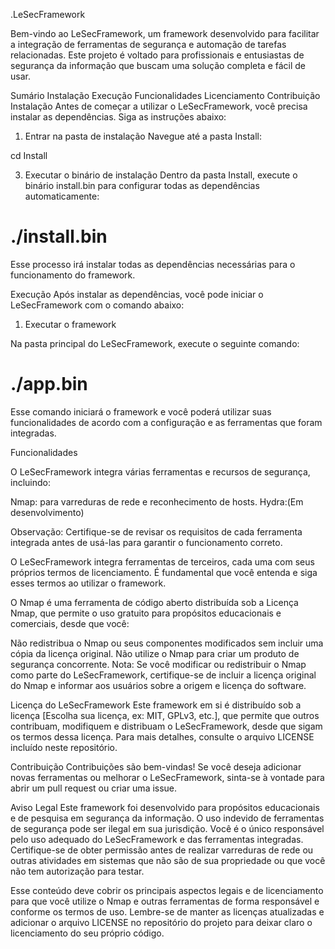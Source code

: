.LeSecFramework

Bem-vindo ao LeSecFramework, um framework desenvolvido para facilitar a integração de ferramentas de segurança e automação de tarefas relacionadas. Este projeto é voltado para profissionais e entusiastas de segurança da informação que buscam uma solução completa e fácil de usar.

Sumário
Instalação
Execução
Funcionalidades
Licenciamento
Contribuição
Instalação
Antes de começar a utilizar o LeSecFramework, você precisa instalar as dependências. Siga as instruções abaixo:

1. Entrar na pasta de instalação
Navegue até a pasta Install:

cd Install

3. Executar o binário de instalação
Dentro da pasta Install, execute o binário install.bin para configurar todas as dependências automaticamente:

# ./install.bin

Esse processo irá instalar todas as dependências necessárias para o funcionamento do framework.

Execução
Após instalar as dependências, você pode iniciar o LeSecFramework com o comando abaixo:

1. Executar o framework

Na pasta principal do LeSecFramework, execute o seguinte comando:

# ./app.bin

Esse comando iniciará o framework e você poderá utilizar suas funcionalidades de acordo com a configuração e as ferramentas que foram integradas.

Funcionalidades

O LeSecFramework integra várias ferramentas e recursos de segurança, incluindo:

Nmap: para varreduras de rede e reconhecimento de hosts.
Hydra:(Em desenvolvimento)

Observação: Certifique-se de revisar os requisitos de cada ferramenta integrada antes de usá-las para garantir o funcionamento correto.

O LeSecFramework integra ferramentas de terceiros, cada uma com seus próprios termos de licenciamento. É fundamental que você entenda e siga esses termos ao utilizar o framework.

O Nmap é uma ferramenta de código aberto distribuída sob a Licença Nmap, que permite o uso gratuito para propósitos educacionais e comerciais, desde que você:

Não redistribua o Nmap ou seus componentes modificados sem incluir uma cópia da licença original.
Não utilize o Nmap para criar um produto de segurança concorrente.
Nota: Se você modificar ou redistribuir o Nmap como parte do LeSecFramework, certifique-se de incluir a licença original do Nmap e informar aos usuários sobre a origem e licença do software.

Licença do LeSecFramework
Este framework em si é distribuído sob a licença [Escolha sua licença, ex: MIT, GPLv3, etc.], que permite que outros contribuam, modifiquem e distribuam o LeSecFramework, desde que sigam os termos dessa licença. Para mais detalhes, consulte o arquivo LICENSE incluído neste repositório.

Contribuição
Contribuições são bem-vindas! Se você deseja adicionar novas ferramentas ou melhorar o LeSecFramework, sinta-se à vontade para abrir um pull request ou criar uma issue.

Aviso Legal
Este framework foi desenvolvido para propósitos educacionais e de pesquisa em segurança da informação. O uso indevido de ferramentas de segurança pode ser ilegal em sua jurisdição. Você é o único responsável pelo uso adequado do LeSecFramework e das ferramentas integradas. Certifique-se de obter permissão antes de realizar varreduras de rede ou outras atividades em sistemas que não são de sua propriedade ou que você não tem autorização para testar.

Esse conteúdo deve cobrir os principais aspectos legais e de licenciamento para que você utilize o Nmap e outras ferramentas de forma responsável e conforme os termos de uso. Lembre-se de manter as licenças atualizadas e adicionar o arquivo LICENSE no repositório do projeto para deixar claro o licenciamento do seu próprio código.
